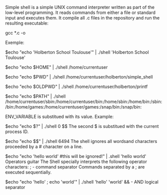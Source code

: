 Simple shell is a simple UNIX command interpreter written as part of the low-level programming.
It reads commands from either a file or standard input and executes them.
It compile all .c files in the repository and run the resulting executable:

gcc *.c -o

Exemple:


$echo "echo 'Holberton School Toulouse'" | ./shell
'Holberton School Toulouse'

$echo "echo $HOME" | ./shell
/home/currentuser

$echo "echo $PWD" | ./shell
/home/currentuser/holberton/simple_shell

$echo "echo $OLDPWD" | ./shell
/home/currentuser/holberton/printf

$echo "echo $PATH" | ./shell
/home/currentuser/sbin:/home/currentuser/bin:/home/sbin:/home/bin:/sbin:/bin:/home/games:/home/currentuser/games:/snap/bin:/snap/bin:


ENV_VARIABLE is substitued with  its value.
Example:

$echo "echo $?" | ./shell
0
$$
The second $ is substitued with the current process ID.


$echo "echo $$" | ./shell
6494
The shell ignores all wordsand characters proceeded by a # character on a line.

$echo "echo 'hello world' #this will be ignored!" | .shell
'hello world'
Operators guitar
The Shell specially interprets the following operator characters:  ; - command separator
Commands separated by a ; are executed sequentially.


$echo "echo 'hello' ; echo 'world'" | ./shell
'hello'
'world'
&& - AND logical separator
